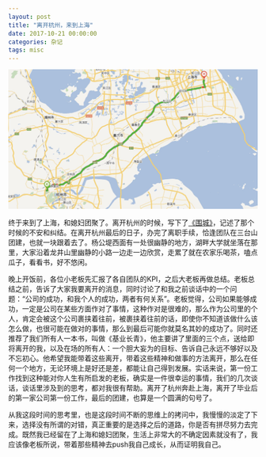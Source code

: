 ```yaml
---
layout: post
title: "离开杭州，来到上海"
date: 2017-10-21 00:00:00
categories: 杂记
tags: misc
---
```

![](/assets/img/hz2sh.jpg)

终于来到了上海，和媳妇团聚了。离开杭州的时候，写下了[《围城》](/杂记/2017/09/27/init.html)，记述了那个时候的不安和纠结。在离开杭州最后的日子，办完了离职手续，恰逢团队在三台山团建，也就一块跟着去了。杨公堤西面有一处很幽静的地方，湖畔大学就坐落在那里，大家沿着龙井山里幽静的小路一边走一边欣赏，走累了就在农家乐喝茶，嗑点瓜子，看看书，好不悠闲。

晚上开饭前，各位小老板先汇报了各自团队的KPI，之后大老板再做总结。老板总结之前，告诉了大家我要离开的消息，同时讨论了和我之前谈话中的一个问题：“公司的成功，和我个人的成功，两者有何关系”。老板觉得，公司如果能够成功，一定是公司在某些方面作对了事情，这种作对是很难的，那么作为公司里的个人，肯定会被这个公司裹挟着往前，被裹挟着往前的话，即使你不知道该做什么该怎么做，也很可能在做对的事情，那么到最后可能你就莫名其妙的成功了。同时还推荐了我们所有人一本书，叫做《基业长青》，他主要讲了里面的三个点，送给即将离开的我，以及在场的所有人：一个胆大妄为的目标、告诉自己永远不够好以及不忘初心。他希望我能带着这些离开，带着这些精神和做事的方法离开，那么在任何一个地方，无论环境上是好还是差，都能让自己得到发展。实话来说，第一份工作找到这种能对你人生有所启发的老板，确实是一件很幸运的事情，我们的几次谈话，谈话里涉及到的思考，都对我很有帮助。离开了杭州奔赴上海，离开了毕业后的第一家公司第一份工作，最后的团建，也算是一个圆满的句号了。

从我这段时间的思考里，也是这段时间不断的思维上的拷问中，我慢慢的淡定了下来，选择没有所谓的对错，真正重要的是选择之后的道路，你是否有拼尽努力去完成。既然我已经留在了上海和媳妇团聚，生活上非常大的不确定因素就没有了，我应该像老板所说，带着那些精神去push我自己成长，从而证明我自己。